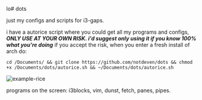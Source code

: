 lo# dots


just my configs and scripts for i3-gaps.

i have a autorice script where you could get all my programs and configs, ***ONLY USE AT YOUR OWN RISK. i'd suggest only using it if you know 100% what you're doing***
if you accept the risk, when you enter a fresh install of arch do:

```cd /Documents/ && git clone https://github.com/notdeven/dots && chmod +x /Documents/dots/autorice.sh && ~/Documents/dots/autorice.sh```


![example-rice](https://i.imgur.com/8VDXI9o.png)

programs on the screen:
i3blocks,
vim,
dunst,
fetch,
panes,
pipes.
